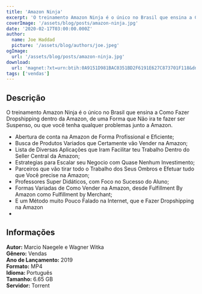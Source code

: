 ```yaml
---
title: 'Amazon Ninja'
excerpt: 'O treinamento Amazon Ninja é o único no Brasil que ensina a Como Fazer Dropshipping dentro da Amazon, de uma Forma que Não ira te fazer ser Suspenso, ou que você tenha qualquer problemas junto a Amazon.   Abertura de conta na Amazon de Forma Profissional e Eficiente;  Busca'
coverImage: '/assets/blog/posts/amazon-ninja.jpg'
date: '2020-02-17T03:00:00.000Z'
author:
  name: Joe Haddad
  picture: '/assets/blog/authors/joe.jpeg'
ogImage:
  url: '/assets/blog/posts/amazon-ninja.jpg'
download:
  url: 'magnet:?xt=urn:btih:0A9151D981BAC0351BD2F6191E627C873701F118&dn=Amazon%20Ninja%20-%20Marcio%20e%20Wagner&tr=udp%3a%2f%2ftracker.openbittorrent.com%3a1337%2fannounce&tr=udp%3a%2f%2ftracker.opentrackr.org%3a1337%2fannounce'
tags: ['vendas']
---
```

<h2>Descrição</h2>
<p></p><p>O treinamento Amazon Ninja é o único no Brasil que ensina a Como Fazer Dropshipping dentro da Amazon, de uma Forma que Não ira te fazer ser Suspenso, ou que você tenha qualquer problemas junto a Amazon.</p><ul><li>Abertura de conta na Amazon de Forma Profissional e Eficiente;</li><li>Busca de Produtos Variados que Certamente vão Vender na Amazon;</li><li>Lista de Diversas Aplicações que Iram Facilitar teu Trabalho Dentro do Seller Central da Amazon;</li><li>Estrategias para Escalar seu Negocio com Quase Nenhum Investimento;</li><li>Parceiros que vão tirar todo o Trabalho dos Seus Ombros e Efetuar tudo que Você precise na Amazon;</li><li>Professores Super Didáticos, com Foco no Sucesso do Aluno;</li><li>Formas Variadas de Como Vender na Amazon, desde Fulfillment By Amazon como Fulfillment by Merchant;</li><li>E um Método muito Pouco Falado na Internet, que e Fazer Dropshipping na Amazon</li><li></li></ul><h2>Informações</h2><p><strong>Autor:</strong> Marcio Naegele e Wagner Witka<br/><strong>Gênero:</strong> Vendas<br/><strong>Ano de Lançamento:</strong> 2019<br/><strong>Formato:</strong> MP4<br/><strong>Idioma: </strong>Português<br/><strong>Tamanho: </strong>6.65 GB<br/><strong>Servidor:</strong> Torrent</p>